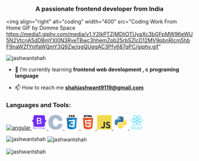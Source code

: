 <h3 align="center">A passionate frontend developer from India</h3>

<img align="right" alt="coding" width="400" src="Coding Work From Home GIF by Domme Space https://media1.giphy.com/media/v1.Y2lkPTZjMDliOTUyaXc3bGFpMW96eWU5N2VtcnA5dDBmYXl0N3RyeTBwc3hhemZpb25rbSZlcD12MV9pbnRlcm5hbF9naWZfYnlfaWQmY3Q9Zw/qgQUggAC3Pfv687qPC/giphy.gif"
<p align="left"> <img src="https://komarev.com/ghpvc/?username=jashwantshah&label=Profile%20views&color=0e75b6&style=flat" alt="jashwantshah" /> </p>

- 🌱 I’m currently learning **frontend web development , c programing language**

- 📫 How to reach me **shahjashwant9119@gmail.com**


<p align="left">

</p>

<h3 align="left">Languages and Tools:</h3>
<p align="left"> <a href="https://angular.io" target="_blank" rel="noreferrer"> <img src="https://angular.io/assets/images/logos/angular/angular.svg" alt="angular" width="40" height="40"/> </a> <a href="https://getbootstrap.com" target="_blank" rel="noreferrer"> <img src="https://raw.githubusercontent.com/devicons/devicon/master/icons/bootstrap/bootstrap-plain-wordmark.svg" alt="bootstrap" width="40" height="40"/> </a> <a href="https://www.cprogramming.com/" target="_blank" rel="noreferrer"> <img src="https://raw.githubusercontent.com/devicons/devicon/master/icons/c/c-original.svg" alt="c" width="40" height="40"/> </a> <a href="https://www.w3schools.com/css/" target="_blank" rel="noreferrer"> <img src="https://raw.githubusercontent.com/devicons/devicon/master/icons/css3/css3-original-wordmark.svg" alt="css3" width="40" height="40"/> </a> <a href="https://www.w3.org/html/" target="_blank" rel="noreferrer"> <img src="https://raw.githubusercontent.com/devicons/devicon/master/icons/html5/html5-original-wordmark.svg" alt="html5" width="40" height="40"/> </a> <a href="https://developer.mozilla.org/en-US/docs/Web/JavaScript" target="_blank" rel="noreferrer"> <img src="https://raw.githubusercontent.com/devicons/devicon/master/icons/javascript/javascript-original.svg" alt="javascript" width="40" height="40"/> </a> <a href="https://www.python.org" target="_blank" rel="noreferrer"> <img src="https://raw.githubusercontent.com/devicons/devicon/master/icons/python/python-original.svg" alt="python" width="40" height="40"/> </a> <a href="https://reactjs.org/" target="_blank" rel="noreferrer"> <img src="https://raw.githubusercontent.com/devicons/devicon/master/icons/react/react-original-wordmark.svg" alt="react" width="40" height="40"/> </a> </p>

<p><img align="left" src="https://github-readme-stats.vercel.app/api/top-langs?username=jashwantshah&show_icons=true&locale=en&layout=compact" alt="jashwantshah" /></p>

<p>&nbsp;<img align="center" src="https://github-readme-stats.vercel.app/api?username=jashwantshah&show_icons=true&locale=en" alt="jashwantshah" /></p>

<p><img align="center" src="https://github-readme-streak-stats.herokuapp.com/?user=jashwantshah&" alt="jashwantshah" /></p>
